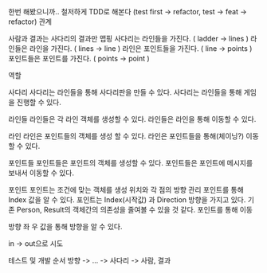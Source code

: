  한번 해봤으니까.. 철저하게 TDD로 해본다 (test first -> refactor, test -> feat -> refactor)
 관계

 사람과 결과는 사다리의 결과만 맵핑
 사다리는 라인들을 가진다. ( ladder -> lines )
 라인들은 라인을 가진다. ( lines -> line )
 라인은 포인트들을 가진다. ( line -> points )
 포인트들은 포인트를 가진다. ( points -> point )

 역할

 사다리
 사다리는 라인들을 통해 사다리판을 만들 수 있다.
 사다리는 라인들을 통해 게임을 진행할 수 있다.

 라인들
 라인들은 각 라인 객체를 생성할 수 있다.
 라인들은 라인을 통해 이동할 수 있다.

 라인
 라인은 포인트들의 객체를 생성 할 수 있다.
 라인은 포인트들을 통해(체이닝?) 이동할 수 있다.

 포인트들
 포인트들은 포인트의 객체를 생성할 수 있다.
 포인트들은 포인트에 메시지를 보내서 이동할 수 있다.

 포인트
 포인트는 조건에 맞는 객체를 생성
 위치와 각 점의 방향 관리
 포인트를 통해 Index 값을 알 수 있다.
 포인트는 Index(시작값) 과 Direction 방향을 가지고 있다.
 기존 Person, Result의 객체간의 의존성을 줄여볼 수 있을 것 같다.
 포인트를 통해 이동

 방향
 좌 우 값을 통해 방향을 알 수 있다.
 
 in -> out으로 시도
 
 테스트 및 개발 순서
 방향 -> ... -> 사다리 -> 사람, 결과
